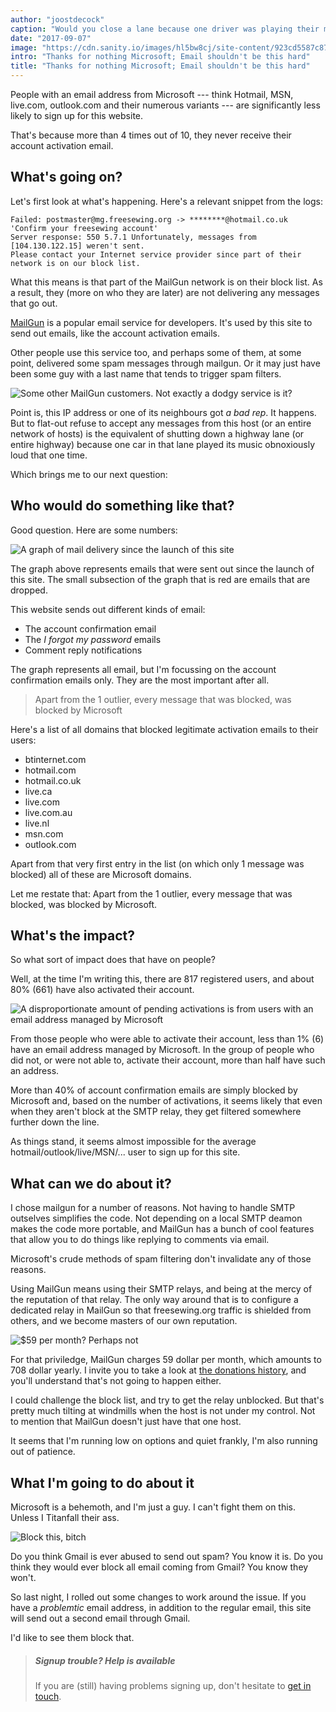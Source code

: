 ```yaml
---
author: "joostdecock"
caption: "Would you close a lane because one driver was playing their music too loud?"
date: "2017-09-07"
image: "https://cdn.sanity.io/images/hl5bw8cj/site-content/923cd5587c873d2662df4a804f75f8f32b5673ca-1920x1281.jpg"
intro: "Thanks for nothing Microsoft; Email shouldn't be this hard"
title: "Thanks for nothing Microsoft; Email shouldn't be this hard"
---
```


People with an email address from Microsoft --- think Hotmail, MSN, live.com, outlook.com and their numerous variants --- are significantly less likely to sign up for this website.

That's because more than 4 times out of 10, they never receive their account activation email.

## What's going on?

Let's first look at what's happening. Here's a relevant snippet from the logs:

````
Failed: postmaster@mg.freesewing.org -> ********@hotmail.co.uk 'Confirm your freesewing account' 
Server response: 550 5.7.1 Unfortunately, messages from [104.130.122.15] weren't sent. 
Please contact your Internet service provider since part of their network is on our block list. 
````

What this means is that part of the MailGun network is on their block list. As a result, they (more on who they are later) are not delivering any messages that go out.

[MailGun](https://www.mailgun.com/) is a popular email service for developers. It's used by this site to send out emails, like the account activation emails.

Other people use this service too, and perhaps some of them, at some point, delivered some spam messages through mailgun. Or it may just have been some guy with a last name that tends to trigger spam filters.

![Some other MailGun customers. Not exactly a dodgy service is it?](https://posts.freesewing.org/uploads/mailgun_19f315d4d6.png)

Point is, this IP address or one of its neighbours got *a bad rep*. It happens. But to flat-out refuse to accept any messages from this host (or an entire network of hosts) is the equivalent of shutting down a highway lane (or entire highway) because one car in that lane played its music obnoxiously loud that one time.

Which brings me to our next question:

## Who would do something like that?

Good question. Here are some numbers:

![A graph of mail delivery since the launch of this site](https://posts.freesewing.org/uploads/emailgraph_d14d476efa.png)

The graph above represents emails that were sent out since the launch of this site. The small subsection of the graph that is red are emails that are dropped.

This website sends out different kinds of email:

 - The account confirmation email
 - The *I forgot my password* emails
 - Comment reply notifications

The graph represents all email, but I'm focussing on the account confirmation emails only. They are the most important after all.

> Apart from the 1 outlier, every message that was blocked, was blocked by Microsoft

Here's a list of all domains that blocked legitimate activation emails to their users:

 - btinternet.com
 - hotmail.com
 - hotmail.co.uk
 - live.ca
 - live.com
 - live.com.au
 - live.nl
 - msn.com
 - outlook.com

Apart from that very first entry in the list (on which only 1 message was blocked) all of these are Microsoft domains.

Let me restate that: Apart from the 1 outlier, every message that was blocked, was blocked by Microsoft.

## What's the impact?

So what sort of impact does that have on people?

Well, at the time I'm writing this, there are 817 registered users, and about 80% (661) have also activated their account.

![A disproportionate amount of pending activations is from users with an email address managed by Microsoft](https://posts.freesewing.org/uploads/activations_06987b6065.svg)

From those people who were able to activate their account, less than 1% (6) have an email address managed by Microsoft. In the group of people who did not, or were not able to, activate their account, more than half have such an address.

More than 40% of account confirmation emails are simply blocked by Microsoft and, based on the number of activations, it seems likely that even when they aren't block at the SMTP relay, they get filtered somewhere further down the line.

As things stand, it seems almost impossible for the average hotmail/outlook/live/MSN/... user to sign up for this site.

## What can we do about it?

I chose mailgun for a number of reasons. Not having to handle SMTP outselves simplifies the code. Not depending on a local SMTP deamon makes the code more portable, and MailGun has a bunch of cool features that allow you to do things like replying to comments via email.

Microsoft's crude methods of spam filtering don't invalidate any of those reasons.

Using MailGun means using their SMTP relays, and being at the mercy of the reputation of that relay. The only way around that is to configure a dedicated relay in MailGun so that freesewing.org traffic is shielded from others, and we become masters of our own reputation.

![$59 per month? Perhaps not](https://posts.freesewing.org/uploads/pricing_52f0e817cb.png)

For that priviledge, MailGun charges 59 dollar per month, which amounts to 708 dollar yearly. I invite you to take a look at [the donations history](/about/pledge#donations-history), and you'll understand that's not going to happen either.

I could challenge the block list, and try to get the relay unblocked. But that's pretty much tilting at windmills when the host is not under my control. Not to mention that MailGun doesn't just have that one host.

It seems that I'm running low on options and quiet frankly, I'm also running out of patience.

## What I'm going to do about it

Microsoft is a behemoth, and I'm just a guy. I can't fight them on this. Unless I Titanfall their ass.

![Block this, bitch](https://posts.freesewing.org/uploads/titanfall_cb5a210468.gif)

Do you think Gmail is ever abused to send out spam? You know it is. Do you think they would ever block all email coming from Gmail? You know they won't.

So last night, I rolled out some changes to work around the issue. If you have a *problemtic* email address, in addition to the regular email, this site will send out a second email through Gmail.

I'd like to see them block that.

> ##### Signup trouble? Help is available
> 
> If you are (still) having problems signing up, don't hesitate to [get in touch](/contact).

